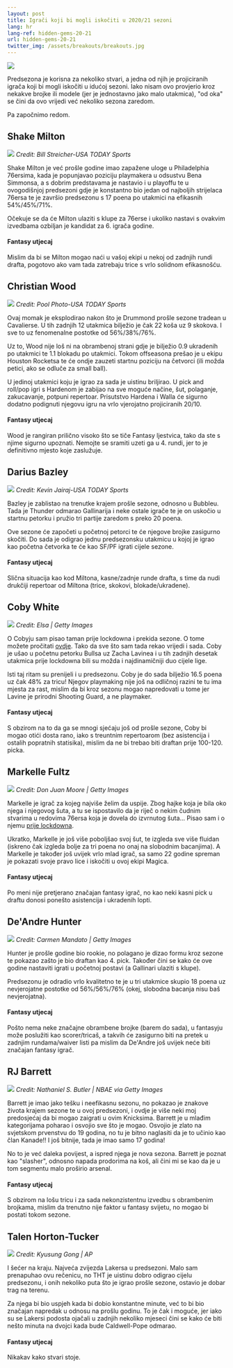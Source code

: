 ```yaml
---
layout: post
title: Igrači koji bi mogli iskočiti u 2020/21 sezoni
lang: hr
lang-ref: hidden-gems-20-21
url: hidden-gems-20-21
twitter_img: /assets/breakouts/breakouts.jpg
---
```


![](/assets/breakouts/breakouts.jpg)

Predsezona je korisna za nekoliko stvari, a jedna od njih je projiciranih igrača koji bi mogli
iskočiti u idućoj sezoni. Iako nisam ovo provjerio kroz nekakve brojke ili modele (jer je jednostavno jako malo utakmica), "od oka" se čini da ovo vrijedi već nekoliko sezona zaredom.

<!--more-->

Pa započnimo redom.

## Shake Milton


![](/assets/breakouts/shake_milton.jpg)
*Credit: Bill Streicher-USA TODAY Sports*

Shake Milton je već prošle godine imao zapažene uloge u Philadelphia 76ersima, kada je popunjavao poziciju playmakera u odsustvu Bena Simmonsa, a s dobrim predstavama je nastavio i u playoffu te u ovogodišnjoj predsezoni gdje je konstantno bio jedan od najboljih strijelaca 76ersa te je završio predsezonu s 17 poena po utakmici na efikasnih 54%/45%/71%.

Očekuje se da će Milton ulaziti s klupe za 76erse i ukoliko nastavi s ovakvim izvedbama ozbiljan je kandidat za 6. igrača godine.

#### Fantasy utjecaj

Mislim da bi se Milton mogao naći u vašoj ekipi u nekoj od zadnjih rundi drafta, pogotovo ako vam tada zatrebaju trice s vrlo solidnom efikasnošću.


## Christian Wood


![](/assets/breakouts/christian_wood.jpeg)
*Credit: Pool Photo-USA TODAY Sports*

Ovaj momak je eksplodirao nakon što je Drummond prošle sezone tradean u Cavalierse. U tih zadnjih 12 utakmica bilježio je čak 22 koša uz 9 skokova. I sve to uz fenomenalne postotke od 56%/38%/76%.

Uz to, Wood nije loš ni na obrambenoj strani gdje je bilježio 0.9 ukradenih po utakmici te 1.1 blokadu po utakmici. Tokom offseasona prešao je u ekipu Houston Rocketsa te će ondje zauzeti startnu poziciju na četvorci (ili možda petici, ako se odluče za small ball).

U jedinoj utakmici koju je igrao za sada je uistinu briljirao. U pick and roll/pop igri s Hardenom je zabijao na sve moguće načine, šut, polaganje, zakucavanje, potpuni repertoar. Prisutstvo Hardena i Walla će sigurno dodatno podignuti njegovu igru na vrlo vjerojatno projiciranih 20/10.

#### Fantasy utjecaj

Wood je rangiran prilično visoko što se tiče Fantasy ljestvica, tako da ste s njime sigurno upoznati. Nemojte se sramiti uzeti ga u 4. rundi, jer to je definitivno mjesto koje zaslužuje.


## Darius Bazley

![](/assets/breakouts/bazley.jpg)
*Credit: Kevin Jairaj-USA TODAY Sports*

Bazley je zablistao na trenutke krajem prošle sezone, odnosno u Bubbleu. Tada je Thunder odmarao Gallinarija i neke ostale igrače te je on uskočio u startnu petorku i pružio tri partije zaredom s preko 20 poena.

Ove sezone će započeti u početnoj petorci te će njegove brojke zasigurno skočiti. Do sada je odigrao jednu predsezonsku utakmicu u kojoj je igrao kao početna četvorka te će kao SF/PF igrati cijele sezone.

#### Fantasy utjecaj

Slična situacija kao kod Miltona, kasne/zadnje runde drafta, s time da nudi drukčiji repertoar od Miltona (trice, skokovi, blokade/ukradene).


## Coby White

![](/assets/breakouts/coby_white.jpeg)
*Credit: Elsa | Getty Images*

O Cobyju sam pisao taman prije lockdowna i prekida sezone. O tome možete pročitati [ovdje](https://www.bballytics.co/hr/2020/03/11/coby-white.html). Tako da sve što sam tada rekao vrijedi i sada. Coby je ušao u početnu petorku Bullsa uz Zacha Lavinea i u tih zadnjih desetak utakmica prije lockdowna bili su možda i najdinamičniji duo cijele lige.

Isti taj ritam su prenijeli i u predsezonu. Coby je do sada bilježio 16.5 poena uz čak 48% za tricu! Njegov playmaking nije još na odličnoj razini te tu ima mjesta za rast, mislim da bi kroz sezonu mogao napredovati u tome jer Lavine je prirodni Shooting Guard, a ne playmaker.


#### Fantasy utjecaj

S obzirom na to da ga se mnogi sjećaju još od prošle sezone, Coby bi mogao otići dosta rano, iako s treuntnim repertoarom (bez asistencija i ostalih popratnih statisika), mislim da ne bi trebao biti draftan prije 100-120. picka.

## Markelle Fultz

![](/assets/breakouts/fultz_new.jpeg)
*Credit: Don Juan Moore | Getty Images*

Markelle je igrač za kojeg najviše želim da uspije. Zbog hajke koja je bila oko njega i njegovog šuta, a tu se ispostavilo da je riječ o nekim čudnim stvarima u redovima 76ersa koja je dovela do izvrnutog šuta... Pisao sam i o njemu [prije lockdowna](https://www.bballytics.co/hr/2020/02/23/fultz-progress.html).

Ukratko, Markelle je još više poboljšao svoj šut, te izgleda sve više fluidan (iskreno čak izgleda bolje za tri poena no onaj na slobodnim bacanjima). A Markelle je također još uvijek vrlo mlad igrač, sa samo 22 godine spreman je pokazati svoje pravo lice i iskočiti u ovoj ekipi Magica.

#### Fantasy utjecaj

Po meni nije pretjerano značajan fantasy igrač, no kao neki kasni pick u draftu donosi ponešto asistencija i ukradenih lopti.


## De'Andre Hunter

![](/assets/breakouts/deandre_hunter.jpg)
*Credit: Carmen Mandato | Getty Images*

Hunter je prošle godine bio rookie, no polagano je dizao formu kroz sezone te pokazao zašto je bio draftan kao 4. pick. Također čini se kako će ove godine nastaviti igrati u početnoj postavi (a Gallinari ulaziti s klupe).

Predsezonu je odradio vrlo kvalitetno te je u tri utakmice skupio 18 poena uz nevjerojatne postotke od 56%/56%/76% (okej, slobodna bacanja nisu baš nevjerojatna).

#### Fantasy utjecaj

Pošto nema neke značajne obrambene brojke (barem do sada), u fantasyju može poslužiti kao scorer/tricaš, a takvih će zasigurno biti na pretek u zadnjim rundama/waiver listi pa mislim da De'Andre još uvijek neće biti značajan fantasy igrač.

## RJ Barrett

![](/assets/breakouts/rj_barret.jpg)
*Credit: Nathaniel S. Butler | NBAE via Getty Images*

Barrett je imao jako tešku i neefikasnu sezonu, no pokazao je znakove života krajem sezone te u ovoj predsezoni, i ovdje je više neki moj predosjećaj da bi mogao zaigrati u ovim Knicksima. Barrett je u mlađim kategorijama poharao i osvojio sve što je mogao. Osvojio je zlato na svjetskom prvenstvu do 19 godina, no tu je bitno naglasiti da je to učinio kao član Kanade!! I još bitnije, tada je imao samo 17 godina!

No to je već daleka povijest, a ispred njega je nova sezona. Barrett je poznat kao "slasher", odnosno napada prodorima na koš, ali čini mi se kao da je u tom segmentu malo proširio arsenal.

#### Fantasy utjecaj

S obzirom na lošu tricu i za sada nekonzistentnu izvedbu s obrambenim brojkama, mislim da trenutno nije faktor u fantasy svijetu, no mogao bi postati tokom sezone.


## Talen Horton-Tucker

![](/assets/breakouts/tht.jpg)
*Credit: Kyusung Gong | AP*

I šećer na kraju. Najveća zvijezda Lakersa u predsezoni. Malo sam prenapuhao ovu rečenicu, no THT je uistinu dobro odigrao cijelu predsezonu, i onih nekoliko puta što je igrao prošle sezone, ostavio je dobar trag na terenu.

Za njega bi bio uspjeh kada bi dobio konstantne minute, već to bi bio značajan napredak u odnosu na prošlu godinu. To je čak i moguće, jer iako su se Lakersi podosta ojačali u zadnjih nekoliko mjeseci čini se kako će biti nešto minuta na dvojci kada bude Caldwell-Pope odmarao.

#### Fantasy utjecaj

Nikakav kako stvari stoje.
